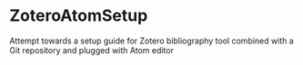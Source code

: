 # ZoteroAtomSetup
Attempt towards a setup guide for Zotero bibliography tool combined with a Git repository and plugged with Atom editor
